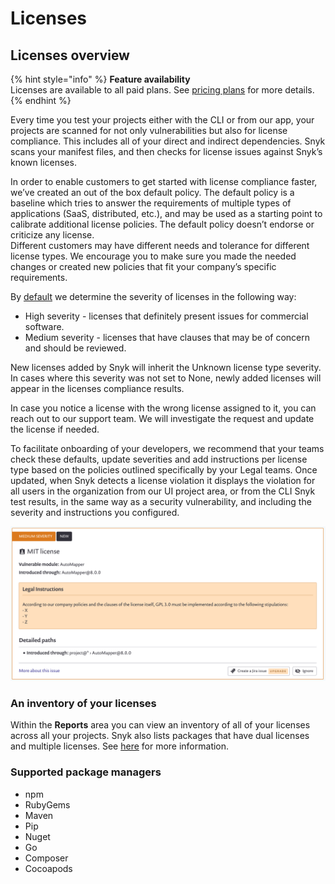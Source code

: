 # Licenses

## Licenses overview

{% hint style="info" %}
**Feature availability**  
Licenses are available to all paid plans. See [pricing plans](https://snyk.io/plans/) for more details.
{% endhint %}

Every time you test your projects either with the CLI or from our app, your projects are scanned for not only vulnerabilities but also for license compliance. This includes all of your direct and indirect dependencies. Snyk scans your manifest files, and then checks for license issues against Snyk’s known licenses.

In order to enable customers to get started with license compliance faster, we’ve created an out of the box default policy. The default policy is a baseline which tries to answer the requirements of multiple types of applications \(SaaS, distributed, etc.\), and may be used as a starting point to calibrate additional license policies. The default policy doesn’t endorse or criticize any license.  
Different customers may have different needs and tolerance for different license types. We encourage you to make sure you made the needed changes or created new policies that fit your company’s specific requirements.

By [default](https://docs.snyk.io/fixing-and-prioritizing-issues/policies/shared-policies-overview) we determine the severity of licenses in the following way:

* High severity - licenses that definitely present issues for commercial software.
* Medium severity - licenses that have clauses that may be of concern and should be reviewed.

New licenses added by Snyk will inherit the Unknown license type severity. In cases where this severity was not set to None, newly added licenses will appear in the licenses compliance results.

In case you notice a license with the wrong license assigned to it, you can reach out to our support team. We will investigate the request and update the license if needed.

To facilitate onboarding of your developers, we recommend that your teams check these defaults, update severities and add instructions per license type based on the policies outlined specifically by your Legal teams. Once updated, when Snyk detects a license violation it displays the violation for all users in the organization from our UI project area, or from the CLI Snyk test results, in the same way as a security vulnerability, and including the severity and instructions you configured.

![](../../.gitbook/assets/image%20%282%29.png)

### **An inventory of your licenses**

Within the **Reports** area you can view an inventory of all of your licenses across all your projects. Snyk also lists packages that have dual licenses and multiple licenses. See [here](https://support.snyk.io/hc/articles/360003557857#UUID-627d8387-74c4-9228-477b-263417eb2a61) for more information.

### **Supported package managers**

* npm
* RubyGems
* Maven
* Pip
* Nuget
* Go
* Composer
* Cocoapods

